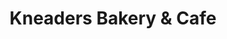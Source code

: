 ---
title: "Kneaders Bakery & Cafe"
url: /provo/kneaders-bakery-and-cafe-west-cougar-boulevard/
shop: bakery
---